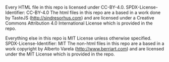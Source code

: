 Every HTML file in this repo is licensed under CC-BY-4.0. SPDX-License-Identifier: CC-BY-4.0 
The html files in this repo are a based in a work done by TasteJS (http://sindresorhus.com) and are licensed under a Creative Commons Attribution 4.0 International License which is provided in the repo.

Everything else in this repo is MIT License unless otherwise specified. SPDX-License-Identifier: MIT 
The non-html files in this repo are a based in a work copyright by Alberto Varela (http://www.berriart.com) and are licensed under the MIT License which is provided in the repo.
